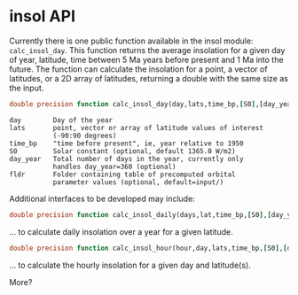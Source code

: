 # insol API

Currently there is one public function available in the insol module: `calc_insol_day`. This function returns the average insolation for a given day of year, latitude, time between 5 Ma years before present and 1 Ma into the future. The function can calculate the insolation for a point, a vector of latitudes, or a 2D array of latitudes, returning a double with the same size as the input. 

```fortran
double precision function calc_insol_day(day,lats,time_bp,[S0],[day_year],[fldr])
```

```
day        Day of the year
lats       point, vector or array of latitude values of interest 
           (-90:90 degrees)
time_bp    "time before present", ie, year relative to 1950
S0         Solar constant (optional, default 1365.0 W/m2)
day_year   Total number of days in the year, currently only
           handles day_year=360 (optional)
fldr       Folder containing table of precomputed orbital 
           parameter values (optional, default=input/)
```

Additional interfaces to be developed may include:

```fortran
double precision function calc_insol_daily(days,lat,time_bp,[S0],[day_year],[fldr])
```
... to calculate daily insolation over a year for a given latitude.

```fortran
double precision function calc_insol_hour(hour,day,lats,time_bp,[S0],[day_year],[fldr])
```
... to calculate the hourly insolation for a given day and latitude(s).

More?